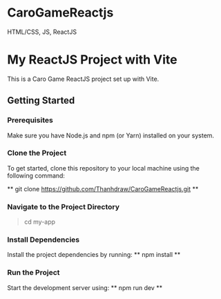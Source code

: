 # CaroGameReactjs
HTML/CSS, JS, ReactJS
# My ReactJS Project with Vite

This is a Caro Game ReactJS project set up with Vite.

## Getting Started

### Prerequisites

Make sure you have Node.js and npm (or Yarn) installed on your system.

### Clone the Project

To get started, clone this repository to your local machine using the following command:

** git clone https://github.com/Thanhdraw/CaroGameReactjs.git **

### Navigate to the Project Directory
>cd my-app 

### Install Dependencies
Install the project dependencies by running:
** npm install **

### Run the Project
Start the development server using:
** npm run dev ** 


